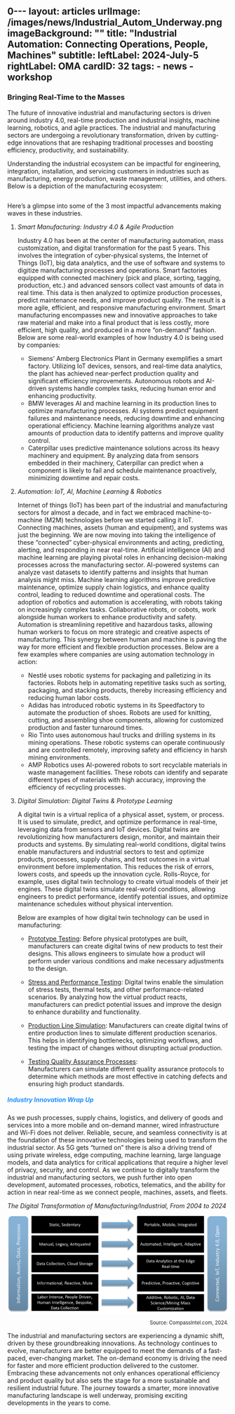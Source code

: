0---
layout: articles
urlImage: /images/news/Industrial_Autom_Underway.png
imageBackground: ""
title:  "Industrial Automation: Connecting Operations, People, Machines"
subtitle: 
leftLabel: 2024-July-5
rightLabel: OMA
cardID: 32
tags: 
    - news
    - workshop
---

<h3>Bringing Real-Time to the Masses</h3>
<p></p>
<p></p>
The future of innovative industrial and manufacturing sectors is driven around industry 4.0, real-time production and industrial insights, machine learning, robotics, and agile practices. The industrial and manufacturing sectors are undergoing a revolutionary transformation, driven by cutting-edge innovations that are reshaping traditional processes and boosting efficiency, productivity, and sustainability.<!--more-->

Understanding the industrial ecosystem can be impactful for engineering, integration, installation, and servicing customers in industries such as manufacturing, energy production, waste management, utilities, and others. Below is a depiction of the manufacturing ecosystem:

<style>
    img {
  display: block;
  margin-left: auto;
  margin-right: auto;
}
</style>
<img src="/images/industrial-manufacturing.png" alt="" style="width=50%">

Here’s a glimpse into some of the 3 most impactful advancements making waves in these industries.
<ol>
<li>
    <i>Smart Manufacturing: Industry 4.0 & Agile Production</i><p></p>
</li>
Industry 4.0 has been at the center of manufacturing automation, mass customization, and digital transformation for the past 5 years. This involves the integration of cyber-physical systems, the Internet of Things (IoT), big data analytics, and the use of software and systems to digitize manufacturing processes and operations. Smart factories equipped with connected machinery (pick and place, sorting, tagging, production, etc.) and advanced sensors collect vast amounts of data in real time. This data is then analyzed to optimize production processes, predict maintenance needs, and improve product quality. The result is a more agile, efficient, and responsive manufacturing environment. Smart manufacturing encompasses new and innovative approaches to take raw material and make into a final product that is less costly, more efficient, high quality, and produced in a more “on-demand” fashion. Below are some real-world examples of how Industry 4.0 is being used by companies:
<p></p>
<ul>  
    <li>Siemens’ Amberg Electronics Plant in Germany exemplifies a smart factory. Utilizing IoT devices, sensors, and real-time data analytics, the plant has achieved near-perfect production quality and significant efficiency improvements. Autonomous robots and AI-driven systems handle complex tasks, reducing human error and enhancing productivity.</li>
    <li>BMW leverages AI and machine learning in its production lines to optimize manufacturing processes. AI systems predict equipment failures and maintenance needs, reducing downtime and enhancing operational efficiency. Machine learning algorithms analyze vast amounts of production data to identify patterns and improve quality control.</li>
    <li>Caterpillar uses predictive maintenance solutions across its heavy machinery and equipment. By analyzing data from sensors embedded in their machinery, Caterpillar can predict when a component is likely to fail and schedule maintenance proactively, minimizing downtime and repair costs.</li>
</ul><p></p>
<li>
    <i>Automation: IoT, AI, Machine Learning & Robotics</i><p></p>
</li>
Internet of things (IoT) has been part of the industrial and manufacturing sectors for almost a decade, and in fact we embraced machine-to-machine (M2M) technologies before we started calling it IoT. Connecting machines, assets (human and equipment), and systems was just the beginning. We are now moving into taking the intelligence of these “connected” cyber-physical environments and acting, predicting, alerting, and responding in near real-time. Artificial intelligence (AI) and machine learning are playing pivotal roles in enhancing decision-making processes across the manufacturing sector. AI-powered systems can analyze vast datasets to identify patterns and insights that human analysis might miss. Machine learning algorithms improve predictive maintenance, optimize supply chain logistics, and enhance quality control, leading to reduced downtime and operational costs.  
The adoption of robotics and automation is accelerating, with robots taking on increasingly complex tasks. Collaborative robots, or cobots, work alongside human workers to enhance productivity and safety. Automation is streamlining repetitive and hazardous tasks, allowing human workers to focus on more strategic and creative aspects of manufacturing. This synergy between human and machine is paving the way for more efficient and flexible production processes.  
Below are a few examples where companies are using automation technology in action:<p></p>
<ul>
    <li>Nestlé uses robotic systems for packaging and palletizing in its factories. Robots help in automating repetitive tasks such as sorting, packaging, and stacking products, thereby increasing efficiency and reducing human labor costs.</li>
    <li>Adidas has introduced robotic systems in its Speedfactory to automate the production of shoes. Robots are used for knitting, cutting, and assembling shoe components, allowing for customized production and faster turnaround times.</li>
    <li>Rio Tinto uses autonomous haul trucks and drilling systems in its mining operations. These robotic systems can operate continuously and are controlled remotely, improving safety and efficiency in harsh mining environments.</li>
    <li>AMP Robotics uses AI-powered robots to sort recyclable materials in waste management facilities. These robots can identify and separate different types of materials with high accuracy, improving the efficiency of recycling processes.</li>
</ul>
<p></p>
<li>
    <i>Digital Simulation: Digital Twins & Prototype Learning</i><p></p>
</li>
A digital twin is a virtual replica of a physical asset, system, or process. It is used to simulate, predict, and optimize performance in real-time, leveraging data from sensors and IoT devices. Digital twins are revolutionizing how manufacturers design, monitor, and maintain their products and systems. By simulating real-world conditions, digital twins enable manufacturers and industrial sectors to test and optimize products, processes, supply chains, and test outcomes in a virtual environment before implementation. This reduces the risk of errors, lowers costs, and speeds up the innovation cycle. Rolls-Royce, for example, uses digital twin technology to create virtual models of their jet engines. These digital twins simulate real-world conditions, allowing engineers to predict performance, identify potential issues, and optimize maintenance schedules without physical intervention.
<p></p>
Below are examples of how digital twin technology can be used in manufacturing:
<p></p>
  <ul>
    <li><u>Prototype Testing</u>: Before physical prototypes are built, manufacturers can create digital twins of new products to test their designs. This allows engineers to simulate how a product will perform under various conditions and make necessary adjustments to the design.</li>
<p></p>
    <li><u>Stress and Performance Testing</u>: Digital twins enable the simulation of stress tests, thermal tests, and other performance-related scenarios. By analyzing how the virtual product reacts, manufacturers can predict potential issues and improve the design to enhance durability and functionality.</li>
<p></p>
    <li><u>Production Line Simulation</u>: Manufacturers can create digital twins of entire production lines to simulate different production scenarios. This helps in identifying bottlenecks, optimizing workflows, and testing the impact of changes without disrupting actual production.</li>
<p></p>
    <li><u>Testing Quality Assurance Processes</u>:</li> Manufacturers can simulate different quality assurance protocols to determine which methods are most effective in catching defects and ensuring high product standards.
<p></p>
  </ul>
</ol>
<p></p>
<p></p>
<h5 style="color:#1e90ff;"><b>Industry Innovation Wrap Up</b></h5>
<p></p>
<p></p>

As we push processes, supply chains, logistics, and delivery of goods and services into a more mobile and on-demand manner, wired infrastructure and Wi-Fi does not deliver. Reliable, secure, and seamless connectivity is at the foundation of these innovative technologies being used to transform the industrial sector. As 5G gets “turned on” there is also a driving trend of using private wireless, edge computing, machine learning, large language models, and data analytics for critical applications that require a higher level of privacy, security, and control. As we continue to digitally transform the industrial and manufacturing sectors, we push further into open development, automated processes, robotics, telematics, and the ability for action in near real-time as we connect people, machines, assets, and fleets.
<p></p>
<p><i>The Digital Transformation of Manufacturing/Industrial, From 2004 to 2024</i></p>

<img src="/images/news/dig-transform-of-man.png" alt="" style="width=80%">

<p style="text-align:right; font-size:80%;">Source: CompassIntel.com, 2024.</p>

<p>The industrial and manufacturing sectors are experiencing a dynamic shift, driven by these groundbreaking innovations. As technology continues to evolve, manufacturers are better equipped to meet the demands of a fast-paced, ever-changing market. The on-demand economy is driving the need for faster and more efficient production delivered to the customer. Embracing these advancements not only enhances operational efficiency and product quality but also sets the stage for a more sustainable and resilient industrial future. The journey towards a smarter, more innovative manufacturing landscape is well underway, promising exciting developments in the years to come.</p>